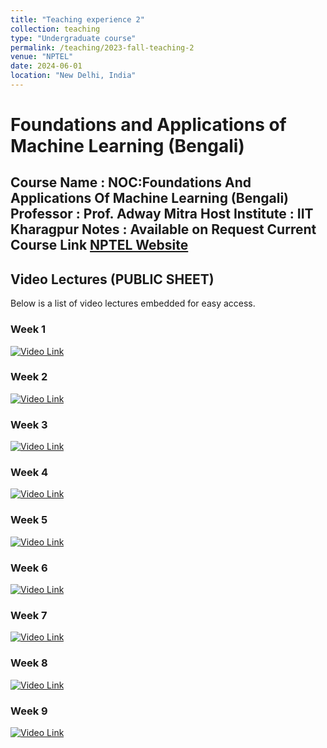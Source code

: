 ```yaml
---
title: "Teaching experience 2"
collection: teaching
type: "Undergraduate course"
permalink: /teaching/2023-fall-teaching-2
venue: "NPTEL"
date: 2024-06-01
location: "New Delhi, India"
---
```

# Foundations and Applications of Machine Learning (Bengali)
Course Name : NOC:Foundations And Applications Of Machine Learning (Bengali)
Professor : Prof. Adway Mitra
Host Institute :  IIT Kharagpur
Notes : Available on Request
Current Course Link [NPTEL Website](https://nptel.ac.in/courses/106105247)
---

## Video Lectures (PUBLIC SHEET)

Below is a list of video lectures embedded for easy access.

### Week 1

[![Video Link](https://img.youtube.com/vi/2QIB5KKXCzU/0.jpg)](https://youtu.be/2QIB5KKXCzU)

<!-- <iframe width="560" height="315" src="https://www.youtube.com/embed/2QIB5KKXCzU" frameborder="0" allowfullscreen></iframe> -->

### Week 2

[![Video Link](https://img.youtube.com/vi/ngABjlxUb7E/0.jpg)](https://youtu.be/ngABjlxUb7E)

<!-- <iframe width="560" height="315" src="https://www.youtube.com/embed/ngABjlxUb7E" frameborder="0" allowfullscreen></iframe> -->

### Week 3

[![Video Link](https://img.youtube.com/vi/iALzinRkl70/0.jpg)](https://youtu.be/iALzinRkl70)

<!-- <iframe width="560" height="315" src="https://www.youtube.com/embed/iALzinRkl70" frameborder="0" allowfullscreen></iframe> -->

### Week 4

[![Video Link](https://img.youtube.com/vi/MO80rvjBtRc/0.jpg)](https://youtu.be/MO80rvjBtRc)

<!-- <iframe width="560" height="315" src="https://www.youtube.com/embed/MO80rvjBtRc" frameborder="0" allowfullscreen></iframe> -->

### Week 5

[![Video Link](https://img.youtube.com/vi/oAOYAE3I9Ic/0.jpg)](https://youtu.be/oAOYAE3I9Ic)

<!-- <iframe width="560" height="315" src="https://www.youtube.com/embed/oAOYAE3I9Ic" frameborder="0" allowfullscreen></iframe> -->

### Week 6

[![Video Link](https://img.youtube.com/vi/nvJoUgUyEeY/0.jpg)](https://youtu.be/nvJoUgUyEeY)

<!-- <iframe width="560" height="315" src="https://www.youtube.com/embed/nvJoUgUyEeY" frameborder="0" allowfullscreen></iframe> -->

### Week 7

[![Video Link](https://img.youtube.com/vi/1dS1DTLygrQ/0.jpg)](https://youtu.be/1dS1DTLygrQ)

<!-- <iframe width="560" height="315" src="https://www.youtube.com/embed/1dS1DTLygrQ" frameborder="0" allowfullscreen></iframe> -->

### Week 8

[![Video Link](https://img.youtube.com/vi/iaQGDostCfA/0.jpg)](https://youtu.be/iaQGDostCfA)

<!-- <iframe width="560" height="315" src="https://www.youtube.com/embed/iaQGDostCfA" frameborder="0" allowfullscreen></iframe> -->

### Week 9

[![Video Link](https://img.youtube.com/vi/CwFXqIQOpPU/0.jpg)](https://youtu.be/CwFXqIQOpPU)

<!-- <iframe width="560" height="315" src="https://www.youtube.com/embed/CwFXqIQOpPU" frameborder="0" allowfullscreen></iframe> -->
